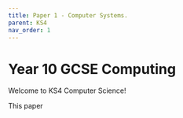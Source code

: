 ```yaml
---
title: Paper 1 - Computer Systems.
parent: KS4
nav_order: 1
---
```


# Year 10 GCSE Computing

Welcome to KS4 Computer Science!

This paper 


